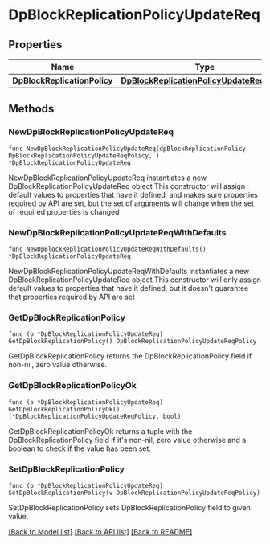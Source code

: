 # DpBlockReplicationPolicyUpdateReq

## Properties

Name | Type | Description | Notes
------------ | ------------- | ------------- | -------------
**DpBlockReplicationPolicy** | [**DpBlockReplicationPolicyUpdateReqPolicy**](DpBlockReplicationPolicyUpdateReqPolicy.md) |  | 

## Methods

### NewDpBlockReplicationPolicyUpdateReq

`func NewDpBlockReplicationPolicyUpdateReq(dpBlockReplicationPolicy DpBlockReplicationPolicyUpdateReqPolicy, ) *DpBlockReplicationPolicyUpdateReq`

NewDpBlockReplicationPolicyUpdateReq instantiates a new DpBlockReplicationPolicyUpdateReq object
This constructor will assign default values to properties that have it defined,
and makes sure properties required by API are set, but the set of arguments
will change when the set of required properties is changed

### NewDpBlockReplicationPolicyUpdateReqWithDefaults

`func NewDpBlockReplicationPolicyUpdateReqWithDefaults() *DpBlockReplicationPolicyUpdateReq`

NewDpBlockReplicationPolicyUpdateReqWithDefaults instantiates a new DpBlockReplicationPolicyUpdateReq object
This constructor will only assign default values to properties that have it defined,
but it doesn't guarantee that properties required by API are set

### GetDpBlockReplicationPolicy

`func (o *DpBlockReplicationPolicyUpdateReq) GetDpBlockReplicationPolicy() DpBlockReplicationPolicyUpdateReqPolicy`

GetDpBlockReplicationPolicy returns the DpBlockReplicationPolicy field if non-nil, zero value otherwise.

### GetDpBlockReplicationPolicyOk

`func (o *DpBlockReplicationPolicyUpdateReq) GetDpBlockReplicationPolicyOk() (*DpBlockReplicationPolicyUpdateReqPolicy, bool)`

GetDpBlockReplicationPolicyOk returns a tuple with the DpBlockReplicationPolicy field if it's non-nil, zero value otherwise
and a boolean to check if the value has been set.

### SetDpBlockReplicationPolicy

`func (o *DpBlockReplicationPolicyUpdateReq) SetDpBlockReplicationPolicy(v DpBlockReplicationPolicyUpdateReqPolicy)`

SetDpBlockReplicationPolicy sets DpBlockReplicationPolicy field to given value.



[[Back to Model list]](../README.md#documentation-for-models) [[Back to API list]](../README.md#documentation-for-api-endpoints) [[Back to README]](../README.md)


